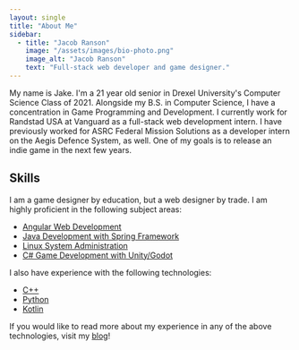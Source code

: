 ```yaml
---
layout: single
title: "About Me"
sidebar:
  - title: "Jacob Ranson"
    image: "/assets/images/bio-photo.png"
    image_alt: "Jacob Ranson"
    text: "Full-stack web developer and game designer."
---
```


My name is Jake. I'm a 21 year old senior in Drexel University's Computer Science Class of 2021. Alongside my B.S. in Computer Science, I have a concentration in Game Programming and Development. I currently work for Randstad USA at Vanguard as a full-stack web development intern. I have previously worked for ASRC Federal Mission Solutions as a developer intern on the Aegis Defence System, as well. One of my goals is to release an indie game in the next few years.

## Skills

I am a game designer by education, but a web designer by trade. I am highly proficient in the following subject areas:

* [Angular Web Development](experience/angular)
* [Java Development with Spring Framework](experience/java-spring)
* [Linux System Administration](experience/linux)
* [C# Game Development with Unity/Godot](experience/game-dev)

I also have experience with the following technologies:

* [C++](experience/cpp)
* [Python](experience/python)
* [Kotlin](experience/kotlin)

If you would like to read more about my experience in any of the above technologies, visit my [blog](blog/)!
